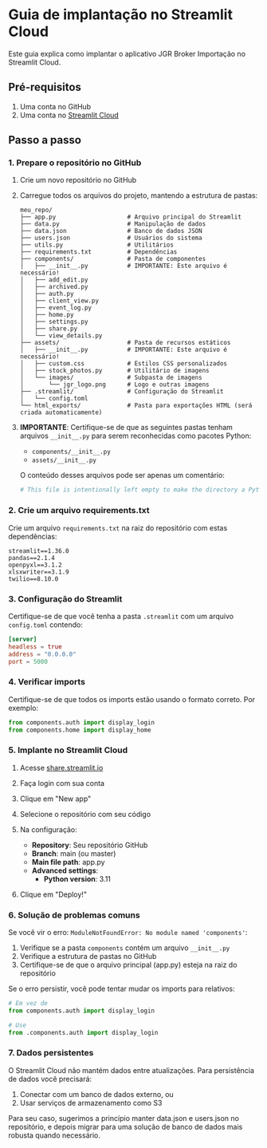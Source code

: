# Guia de implantação no Streamlit Cloud

Este guia explica como implantar o aplicativo JGR Broker Importação no Streamlit Cloud.

## Pré-requisitos

1. Uma conta no GitHub
2. Uma conta no [Streamlit Cloud](https://streamlit.io/)

## Passo a passo

### 1. Prepare o repositório no GitHub

1. Crie um novo repositório no GitHub
2. Carregue todos os arquivos do projeto, mantendo a estrutura de pastas:
   ```
   meu_repo/
   ├── app.py                    # Arquivo principal do Streamlit
   ├── data.py                   # Manipulação de dados
   ├── data.json                 # Banco de dados JSON
   ├── users.json                # Usuários do sistema
   ├── utils.py                  # Utilitários
   ├── requirements.txt          # Dependências
   ├── components/               # Pasta de componentes
   │   ├── __init__.py           # IMPORTANTE: Este arquivo é necessário!
   │   ├── add_edit.py
   │   ├── archived.py
   │   ├── auth.py
   │   ├── client_view.py
   │   ├── event_log.py
   │   ├── home.py
   │   ├── settings.py
   │   ├── share.py
   │   └── view_details.py
   ├── assets/                   # Pasta de recursos estáticos
   │   ├── __init__.py           # IMPORTANTE: Este arquivo é necessário!
   │   ├── custom.css            # Estilos CSS personalizados
   │   ├── stock_photos.py       # Utilitário de imagens
   │   └── images/               # Subpasta de imagens
   │       └── jgr_logo.png      # Logo e outras imagens
   ├── .streamlit/               # Configuração do Streamlit
   │   └── config.toml
   └── html_exports/             # Pasta para exportações HTML (será criada automaticamente)
   ```

3. **IMPORTANTE**: Certifique-se de que as seguintes pastas tenham arquivos `__init__.py` para serem reconhecidas como pacotes Python:
   - `components/__init__.py` 
   - `assets/__init__.py`
   
   O conteúdo desses arquivos pode ser apenas um comentário:
   ```python
   # This file is intentionally left empty to make the directory a Python package
   ```

### 2. Crie um arquivo requirements.txt

Crie um arquivo `requirements.txt` na raiz do repositório com estas dependências:

```
streamlit==1.36.0
pandas==2.1.4
openpyxl==3.1.2
xlsxwriter==3.1.9
twilio==8.10.0
```

### 3. Configuração do Streamlit

Certifique-se de que você tenha a pasta `.streamlit` com um arquivo `config.toml` contendo:

```toml
[server]
headless = true
address = "0.0.0.0"
port = 5000
```

### 4. Verificar imports

Certifique-se de que todos os imports estão usando o formato correto. Por exemplo:

```python
from components.auth import display_login
from components.home import display_home
```

### 5. Implante no Streamlit Cloud

1. Acesse [share.streamlit.io](https://share.streamlit.io)
2. Faça login com sua conta
3. Clique em "New app"
4. Selecione o repositório com seu código
5. Na configuração:
   - **Repository**: Seu repositório GitHub
   - **Branch**: main (ou master)
   - **Main file path**: app.py
   - **Advanced settings**:
     - **Python version**: 3.11

6. Clique em "Deploy!"

### 6. Solução de problemas comuns

Se você vir o erro: `ModuleNotFoundError: No module named 'components'`:

1. Verifique se a pasta `components` contém um arquivo `__init__.py`
2. Verifique a estrutura de pastas no GitHub
3. Certifique-se de que o arquivo principal (app.py) esteja na raiz do repositório

Se o erro persistir, você pode tentar mudar os imports para relativos:

```python
# Em vez de
from components.auth import display_login

# Use
from .components.auth import display_login
```

### 7. Dados persistentes

O Streamlit Cloud não mantém dados entre atualizações. Para persistência de dados você precisará:

1. Conectar com um banco de dados externo, ou
2. Usar serviços de armazenamento como S3

Para seu caso, sugerimos a princípio manter data.json e users.json no repositório, e depois migrar para uma solução de banco de dados mais robusta quando necessário.